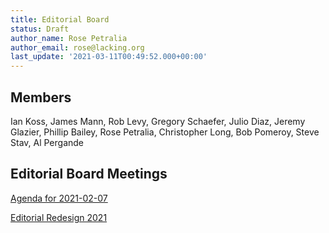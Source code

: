 ```yaml
---
title: Editorial Board
status: Draft
author_name: Rose Petralia
author_email: rose@lacking.org
last_update: '2021-03-11T00:49:52.000+00:00'
---
```

## Members

Ian Koss, James Mann, Rob Levy, Gregory Schaefer, Julio Diaz, Jeremy Glazier, Phillip Bailey, Rose Petralia, Christopher Long, Bob Pomeroy, Steve Stav, Al Pergande

## Editorial Board Meetings

[Agenda for 2021-02-07](agendas/2021-02-07)

[Editorial Redesign 2021](redesign)
